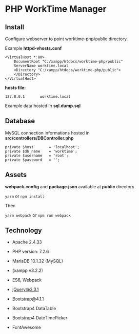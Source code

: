 # PHP WorkTime Manager

## Install

Configure webserver to point worktime-php/public directory.

Example **httpd-vhosts.conf**
````
<VirtualHost *:80>
    DocumentRoot "C:/xampp/htdocs/worktime-php/public"
    ServerName worktime.local
    <Directory "C:/xampp/htdocs/worktime-php/public">
    </Directory>
</VirtualHost>
````
**hosts file:**
```
127.0.0.1       worktime.local
```

Example data hosted in **sql.dump.sql**

## Database

MySQL connection informations hosted in **src/controllers/DBController.php**
```
private $host       = 'localhost';
private $db_name    = 'worktime';
private $username   = 'root';
private $password   = '';
```

## Assets

**webpack.config** and **package.json** available at **public** directory

`yarn` or
`npm install`

Then

`yarn webpack` or
`npm run webpack`


## Technology
- Apache 2.4.33
- PHP version: 7.2.6
- MariaDB 10.1.32 (MySQL)
- (xampp v3.2.2)


- ES6, Webpack
- jQuery@3.3.1
- Bootstrap@4.1.1
- Bootstrap4 DataTable
- Bootstrap4 DateTimePicker
- FontAwesome